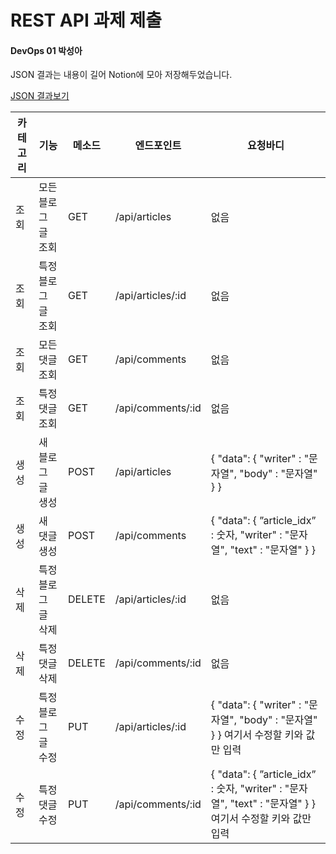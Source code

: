 # REST API 과제 제출

#### DevOps 01 박성아

JSON 결과는 내용이 길어 Notion에 모아 저장해두었습니다.

[JSON 결과보기](https://north-recorder-449.notion.site/JSON-1e41e51cddec48e5890f781abdc44c06)

| 카테고리 | 기능                | 메소드 | 엔드포인트        | 요청바디                                                     |
| -------- | ------------------- | ------ | ----------------- | ------------------------------------------------------------ |
| 조회     | 모든 블로그 글 조회 | GET    | /api/articles     | 없음                                                         |
| 조회     | 특정 블로그 글 조회 | GET    | /api/articles/:id | 없음                                                         |
| 조회     | 모든 댓글 조회      | GET    | /api/comments     | 없음                                                         |
| 조회     | 특정 댓글 조회      | GET    | /api/comments/:id | 없음                                                         |
| 생성     | 새 블로그 글 생성   | POST   | /api/articles     | { "data": { "writer" : "문자열", "body" : "문자열" } }       |
| 생성     | 새 댓글 생성        | POST   | /api/comments     | { "data": { ”article_idx” : 숫자, "writer" : "문자열", "text" : "문자열" } } |
| 삭제     | 특정 블로그 글 삭제 | DELETE | /api/articles/:id | 없음                                                         |
| 삭제     | 특정 댓글 삭제      | DELETE | /api/comments/:id | 없음                                                         |
| 수정     | 특정 블로그 글 수정 | PUT    | /api/articles/:id | { "data": { "writer" : "문자열", "body" : "문자열" } } 여기서 수정할 키와 값만 입력 |
| 수정     | 특정 댓글 수정      | PUT    | /api/comments/:id | { "data": { ”article_idx” : 숫자, "writer" : "문자열", "text" : "문자열" } } 여기서 수정할 키와 값만 입력 |

